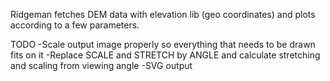 Ridgeman
 fetches DEM data with elevation lib (geo coordinates) and plots according to a few parameters.
 
TODO
-Scale output image properly so everything that needs to be drawn fits on it
-Replace SCALE and STRETCH by ANGLE and calculate stretching and scaling from viewing angle
-SVG output
